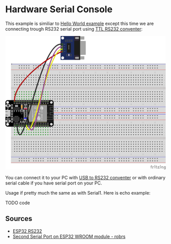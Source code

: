 # Hardware Serial Console

This example is similiar to [Hello World example](../Hello%20World/README.md) except this time we are connecting trough RS232 serial port using [TTL RS232 conventer](https://www.laskakit.cz/prevodnik-ttl-na-rs232--max3232/):

![Hardware Serial Console](sketch.png "Hardware Serial Console")

You can connect it to your PC with [USB to RS232 conventer](https://www.laskakit.cz/prevodnik-usb-na-rs232--ch340/) or with ordinary serial cable if you have serial port on your PC.

Usage if pretty much the same as with Serial1. Here is echo example:

TODO code

## Sources

- [ESP32 RS232](https://esp32io.com/tutorials/esp32-rs232)
- [Second Serial Port on ESP32 WROOM module - robrs](https://forum.arduino.cc/t/second-serial-port-on-esp32-wroom-module/1022652/3)
